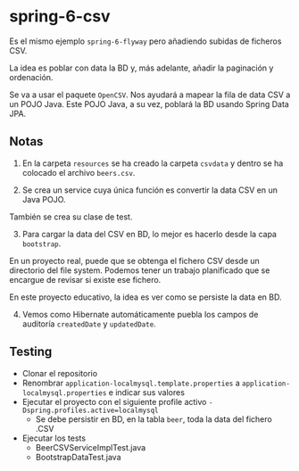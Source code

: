 # spring-6-csv

Es el mismo ejemplo `spring-6-flyway` pero añadiendo subidas de ficheros CSV.

La idea es poblar con data la BD y, más adelante, añadir la paginación y ordenación.

Se va a usar el paquete `OpenCSV`. Nos ayudará a mapear la fila de data CSV a un POJO Java. Este POJO Java, a su vez, poblará la BD usando Spring Data JPA.

## Notas

1. En la carpeta `resources` se ha creado la carpeta `csvdata` y dentro se ha colocado el archivo `beers.csv`.

2. Se crea un service cuya única función es convertir la data CSV en un Java POJO.

También se crea su clase de test.

3. Para cargar la data del CSV en BD, lo mejor es hacerlo desde la capa `bootstrap`.

En un proyecto real, puede que se obtenga el fichero CSV desde un directorio del file system. Podemos tener un trabajo planificado que se encargue de revisar si existe ese fichero.

En este proyecto educativo, la idea es ver como se persiste la data en BD.

4. Vemos como Hibernate automáticamente puebla los campos de auditoría `createdDate` y `updatedDate`.

## Testing

- Clonar el repositorio
- Renombrar `application-localmysql.template.properties` a `application-localmysql.properties` e indicar sus valores
- Ejecutar el proyecto con el siguiente profile activo `-Dspring.profiles.active=localmysql`
  - Se debe persistir en BD, en la tabla `beer`, toda la data del fichero .CSV
- Ejecutar los tests
  - BeerCSVServiceImplTest.java
  - BootstrapDataTest.java
